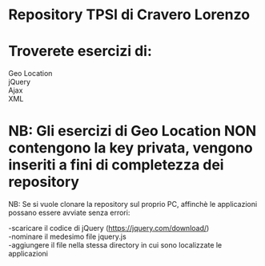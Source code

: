 # Repository TPSI di Cravero Lorenzo


# Troverete esercizi di:

Geo Location <br/>
jQuery <br/>
Ajax <br/>
XML

# NB: Gli esercizi di Geo Location NON contengono la key privata, vengono inseriti a fini di completezza dei repository

NB: Se si vuole clonare la repository sul proprio PC, affinchè le applicazioni possano essere avviate senza errori:

-scaricare il codice di jQuery (https://jquery.com/download/) <br/>
-nominare il medesimo file jquery.js <br/>
-aggiungere il file nella stessa directory in cui sono localizzate le applicazioni
